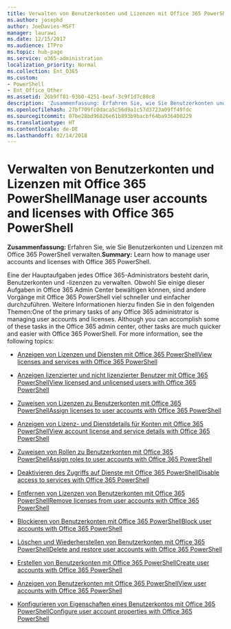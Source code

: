 ```yaml
---
title: Verwalten von Benutzerkonten und Lizenzen mit Office 365 PowerShell
ms.author: josephd
author: JoeDavies-MSFT
manager: laurawi
ms.date: 12/15/2017
ms.audience: ITPro
ms.topic: hub-page
ms.service: o365-administration
localization_priority: Normal
ms.collection: Ent_O365
ms.custom:
- PowerShell
- Ent_Office_Other
ms.assetid: 26b9ff81-93b0-4251-beaf-3c9f1d7c80c8
description: 'Zusammenfassung: Erfahren Sie, wie Sie Benutzerkonten und Lizenzen mit Office 365 PowerShell verwalten.'
ms.openlocfilehash: 27bf709fc0daca5c56d9a1c57d3723a09ff49fdc
ms.sourcegitcommit: 07be28bd96826e61b893b9bacbf64ba936400229
ms.translationtype: HT
ms.contentlocale: de-DE
ms.lasthandoff: 02/14/2018
---
```

# <a name="manage-user-accounts-and-licenses-with-office-365-powershell"></a><span data-ttu-id="60dfb-103">Verwalten von Benutzerkonten und Lizenzen mit Office 365 PowerShell</span><span class="sxs-lookup"><span data-stu-id="60dfb-103">Manage user accounts and licenses with Office 365 PowerShell</span></span>

 <span data-ttu-id="60dfb-104">**Zusammenfassung:** Erfahren Sie, wie Sie Benutzerkonten und Lizenzen mit Office 365 PowerShell verwalten.</span><span class="sxs-lookup"><span data-stu-id="60dfb-104">**Summary:** Learn how to manage user accounts and licenses with Office 365 PowerShell.</span></span>
  
<span data-ttu-id="60dfb-p101">Eine der Hauptaufgaben jedes Office 365-Administrators besteht darin, Benutzerkonten und -lizenzen zu verwalten. Obwohl Sie einige dieser Aufgaben in Office 365 Admin Center bewältigen können, sind andere Vorgänge mit Office 365 PowerShell viel schneller und einfacher durchzuführen. Weitere Informationen hierzu finden Sie in den folgenden Themen:</span><span class="sxs-lookup"><span data-stu-id="60dfb-p101">One of the primary tasks of any Office 365 administrator is managing user accounts and licenses. Although you can accomplish some of these tasks in the Office 365 admin center, other tasks are much quicker and easier with Office 365 PowerShell. For more information, see the following topics:</span></span>
  
- [<span data-ttu-id="60dfb-108">Anzeigen von Lizenzen und Diensten mit Office 365 PowerShell</span><span class="sxs-lookup"><span data-stu-id="60dfb-108">View licenses and services with Office 365 PowerShell</span></span>](view-licenses-and-services-with-office-365-powershell.md)
    
- [<span data-ttu-id="60dfb-109">Anzeigen lizenzierter und nicht lizenzierter Benutzer mit Office 365 PowerShell</span><span class="sxs-lookup"><span data-stu-id="60dfb-109">View licensed and unlicensed users with Office 365 PowerShell</span></span>](view-licensed-and-unlicensed-users-with-office-365-powershell.md)
    
- [<span data-ttu-id="60dfb-110">Zuweisen von Lizenzen zu Benutzerkonten mit Office 365 PowerShell</span><span class="sxs-lookup"><span data-stu-id="60dfb-110">Assign licenses to user accounts with Office 365 PowerShell</span></span>](assign-licenses-to-user-accounts-with-office-365-powershell.md)
    
- [<span data-ttu-id="60dfb-111">Anzeigen von Lizenz- und Dienstdetails für Konten mit Office 365 PowerShell</span><span class="sxs-lookup"><span data-stu-id="60dfb-111">View account license and service details with Office 365 PowerShell</span></span>](view-account-license-and-service-details-with-office-365-powershell.md)
    
- [<span data-ttu-id="60dfb-112">Zuweisen von Rollen zu Benutzerkonten mit Office 365 PowerShell</span><span class="sxs-lookup"><span data-stu-id="60dfb-112">Assign roles to user accounts with Office 365 PowerShell</span></span>](assign-roles-to-user-accounts-with-office-365-powershell.md)
    
- [<span data-ttu-id="60dfb-113">Deaktivieren des Zugriffs auf Dienste mit Office 365 PowerShell</span><span class="sxs-lookup"><span data-stu-id="60dfb-113">Disable access to services with Office 365 PowerShell</span></span>](disable-access-to-services-with-office-365-powershell.md)
    
- [<span data-ttu-id="60dfb-114">Entfernen von Lizenzen von Benutzerkonten mit Office 365 PowerShell</span><span class="sxs-lookup"><span data-stu-id="60dfb-114">Remove licenses from user accounts with Office 365 PowerShell</span></span>](remove-licenses-from-user-accounts-with-office-365-powershell.md)
    
- [<span data-ttu-id="60dfb-115">Blockieren von Benutzerkonten mit Office 365 PowerShell</span><span class="sxs-lookup"><span data-stu-id="60dfb-115">Block user accounts with Office 365 PowerShell</span></span>](block-user-accounts-with-office-365-powershell.md)
    
- [<span data-ttu-id="60dfb-116">Löschen und Wiederherstellen von Benutzerkonten mit Office 365 PowerShell</span><span class="sxs-lookup"><span data-stu-id="60dfb-116">Delete and restore user accounts with Office 365 PowerShell</span></span>](delete-and-restore-user-accounts-with-office-365-powershell.md)
    
- [<span data-ttu-id="60dfb-117">Erstellen von Benutzerkonten mit Office 365 PowerShell</span><span class="sxs-lookup"><span data-stu-id="60dfb-117">Create user accounts with Office 365 PowerShell</span></span>](create-user-accounts-with-office-365-powershell.md)
    
- [<span data-ttu-id="60dfb-118">Anzeigen von Benutzerkonten mit Office 365 PowerShell</span><span class="sxs-lookup"><span data-stu-id="60dfb-118">View user accounts with Office 365 PowerShell</span></span>](view-user-accounts-with-office-365-powershell.md)
    
- [<span data-ttu-id="60dfb-119">Konfigurieren von Eigenschaften eines Benutzerkontos mit Office 365 PowerShell</span><span class="sxs-lookup"><span data-stu-id="60dfb-119">Configure user account properties with Office 365 PowerShell</span></span>](configure-user-account-properties-with-office-365-powershell.md)
    

